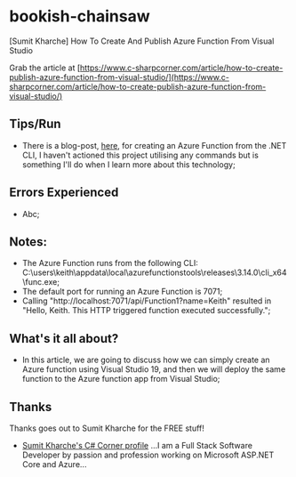 # bookish-chainsaw
[Sumit Kharche] How To Create And Publish Azure Function From Visual Studio

Grab the article at [https://www.c-sharpcorner.com/article/how-to-create-publish-azure-function-from-visual-studio/](https://www.c-sharpcorner.com/article/how-to-create-publish-azure-function-from-visual-studio/)

## Tips/Run

* There is a blog-post, [here](https://www.jasongaylord.com/blog/2020/05/28/creating-azure-function-from-command-line), for creating an Azure Function from the .NET CLI, I haven't actioned this project utilising any commands but is something I'll do when I learn more about this technology;

## Errors Experienced

* Abc;

## Notes:

* The Azure Function runs from the following CLI: C:\users\keith\appdata\local\azurefunctionstools\releases\3.14.0\cli_x64\func.exe;
* The default port for running an Azure Function is 7071;
* Calling "http://localhost:7071/api/Function1?name=Keith" resulted in "Hello, Keith. This HTTP triggered function executed successfully.";

## What's it all about?

* In this article, we are going to discuss how we can simply create an Azure function using Visual Studio 19, and then we will deploy the same function to the Azure function app from Visual Studio;

## Thanks

Thanks goes out to Sumit Kharche for the FREE stuff!

* [Sumit Kharche's C# Corner profile](https://www.c-sharpcorner.com/members/sumit-kharche) ...I am a Full Stack Software Developer by passion and profession working on Microsoft ASP.NET Core and Azure...
